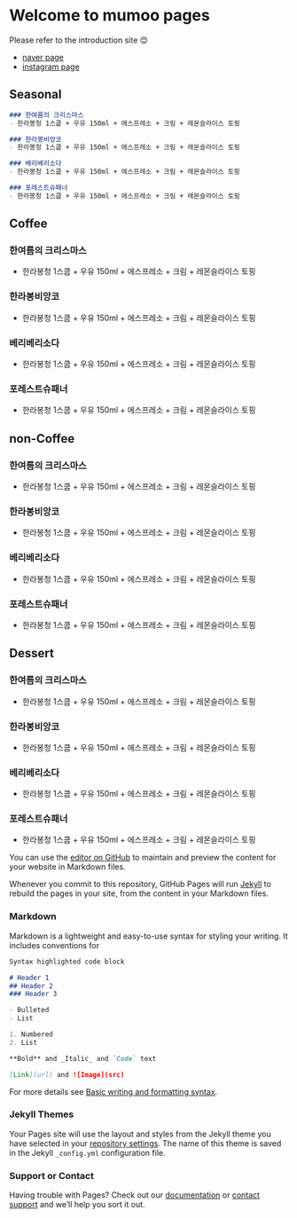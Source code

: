 # Welcome to mumoo pages
Please refer to the introduction site 😊
  - [naver page](http://naver.me/5RciOpRI)
  - [instagram page](https://www.instagram.com/cafemumoo)
  

## Seasonal
```markdown
### 한여름의 크리스마스
- 한라봉청 1스쿱 + 우유 150ml + 에스프레소 + 크림 + 레몬슬라이스 토핑

### 한라봉비앙코
- 한라봉청 1스쿱 + 우유 150ml + 에스프레소 + 크림 + 레몬슬라이스 토핑

### 베리베리소다
- 한라봉청 1스쿱 + 우유 150ml + 에스프레소 + 크림 + 레몬슬라이스 토핑

### 포레스트슈패너
- 한라봉청 1스쿱 + 우유 150ml + 에스프레소 + 크림 + 레몬슬라이스 토핑
```


## Coffee
### 한여름의 크리스마스
- 한라봉청 1스쿱 + 우유 150ml + 에스프레소 + 크림 + 레몬슬라이스 토핑
### 한라봉비앙코
- 한라봉청 1스쿱 + 우유 150ml + 에스프레소 + 크림 + 레몬슬라이스 토핑
### 베리베리소다
- 한라봉청 1스쿱 + 우유 150ml + 에스프레소 + 크림 + 레몬슬라이스 토핑
### 포레스트슈패너
- 한라봉청 1스쿱 + 우유 150ml + 에스프레소 + 크림 + 레몬슬라이스 토핑

## non-Coffee
### 한여름의 크리스마스
- 한라봉청 1스쿱 + 우유 150ml + 에스프레소 + 크림 + 레몬슬라이스 토핑
### 한라봉비앙코
- 한라봉청 1스쿱 + 우유 150ml + 에스프레소 + 크림 + 레몬슬라이스 토핑
### 베리베리소다
- 한라봉청 1스쿱 + 우유 150ml + 에스프레소 + 크림 + 레몬슬라이스 토핑
### 포레스트슈패너
- 한라봉청 1스쿱 + 우유 150ml + 에스프레소 + 크림 + 레몬슬라이스 토핑

## Dessert
### 한여름의 크리스마스
- 한라봉청 1스쿱 + 우유 150ml + 에스프레소 + 크림 + 레몬슬라이스 토핑
### 한라봉비앙코
- 한라봉청 1스쿱 + 우유 150ml + 에스프레소 + 크림 + 레몬슬라이스 토핑
### 베리베리소다
- 한라봉청 1스쿱 + 우유 150ml + 에스프레소 + 크림 + 레몬슬라이스 토핑
### 포레스트슈패너
- 한라봉청 1스쿱 + 우유 150ml + 에스프레소 + 크림 + 레몬슬라이스 토핑

You can use the [editor on GitHub](https://github.com/seosasee/seosasee/edit/gh-pages/index.md) to maintain and preview the content for your website in Markdown files.

Whenever you commit to this repository, GitHub Pages will run [Jekyll](https://jekyllrb.com/) to rebuild the pages in your site, from the content in your Markdown files.

### Markdown

Markdown is a lightweight and easy-to-use syntax for styling your writing. It includes conventions for

```markdown
Syntax highlighted code block

# Header 1
## Header 2
### Header 3

- Bulleted
- List

1. Numbered
2. List

**Bold** and _Italic_ and `Code` text

[Link](url) and ![Image](src)
```

For more details see [Basic writing and formatting syntax](https://docs.github.com/en/github/writing-on-github/getting-started-with-writing-and-formatting-on-github/basic-writing-and-formatting-syntax).

### Jekyll Themes

Your Pages site will use the layout and styles from the Jekyll theme you have selected in your [repository settings](https://github.com/seosasee/seosasee/settings/pages). The name of this theme is saved in the Jekyll `_config.yml` configuration file.

### Support or Contact

Having trouble with Pages? Check out our [documentation](https://docs.github.com/categories/github-pages-basics/) or [contact support](https://support.github.com/contact) and we’ll help you sort it out.

